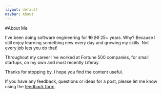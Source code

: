```yaml
---
layout: default
navbar: About
---
```


[1]: /feedback "Feedback Form"

#About Me

I've been doing software engineering for ~~10~~ ~~20~~ 25+ years. Why? Because I still enjoy learning something new every day and growing my skills. Not every job lets you do that!

Throughout my career I've worked at Fortune 500 companies, for small startups, on my own and most recently Liferay.

Thanks for stopping by. I hope you find the content useful.

If you have any feedback, questions or ideas for a post, please let me know using the [feedback form][1].